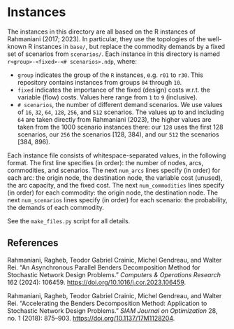 # Instances

The instances in this directory are all based on the R instances of Rahmaniani (2017; 2023).
In particular, they use the topologies of the well-known R instances in `base/`, but replace the commodity demands by a fixed set of scenarios from `scenarios/`.
Each instance in this directory is named `r<group>-<fixed>-<# scenarios>.ndp`, where:

- `group` indicates the group of the `R` instances, e.g. `r01` to `r30`.
  This repository contains instances from groups `04` through `10`.
- `fixed` indicates the importance of the fixed (design) costs w.r.t. the variable (flow) costs.
  Values here range from `1` to `9` (inclusive).
- `# scenarios`, the number of different demand scenarios.
  We use values of `16`, `32`, `64`, `128`, `256`, and `512` scenarios.
  The values up to and including `64` are taken directly from Rahmaniani (2023), the higher values are taken from the 1000 scenario instances there: our `128` uses the first 128 scenarios, our `256` the scenarios [128, 384), and our `512` the scenarios [384, 896).

Each instance file consists of whitespace-separated values, in the following format.
The first line specifies (in order): the number of nodes, arcs, commodities, and scenarios.
The next `num_arcs` lines specify (in order) for each arc: the origin node, the destination node, the variable cost (unused), the arc capacity, and the fixed cost.
The next `num_commodities` lines specify (in order) for each commodity: the origin node, the destination node.
The next `num_scenarios` lines specify (in order) for each scenario: the probability, the demands of each commodity.

See the `make_files.py` script for all details.

## References

Rahmaniani, Ragheb, Teodor Gabriel Crainic, Michel Gendreau, and Walter Rei. 
“An Asynchronous Parallel Benders Decomposition Method for Stochastic Network Design Problems.”
_Computers & Operations Research_ 162 (2024): 106459. https://doi.org/10.1016/j.cor.2023.106459.

Rahmaniani, Ragheb, Teodor Gabriel Crainic, Michel Gendreau, and Walter Rei. 
“Accelerating the Benders Decomposition Method: Application to Stochastic Network Design Problems.”
_SIAM Journal on Optimization_ 28, no. 1 (2018): 875–903. https://doi.org/10.1137/17M1128204.
